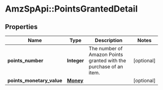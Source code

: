 # AmzSpApi::PointsGrantedDetail

## Properties
Name | Type | Description | Notes
------------ | ------------- | ------------- | -------------
**points_number** | **Integer** | The number of Amazon Points granted with the purchase of an item. | [optional] 
**points_monetary_value** | [**Money**](Money.md) |  | [optional] 

